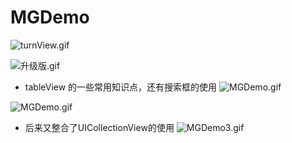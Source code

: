 # MGDemo

![turnView.gif](http://upload-images.jianshu.io/upload_images/1429890-0dda327c853ef590.gif?imageMogr2/auto-orient/strip)


![升级版.gif](http://upload-images.jianshu.io/upload_images/1429890-7bae8c691794d2ca.gif?imageMogr2/auto-orient/strip)



- tableView 的一些常用知识点，还有搜索框的使用
![MGDemo.gif](http://upload-images.jianshu.io/upload_images/1429890-6f56391e07bceb4d.gif?imageMogr2/auto-orient/strip)


![MGDemo.gif](http://upload-images.jianshu.io/upload_images/1429890-a29772a16c575d79.gif?imageMogr2/auto-orient/strip)

- 后来又整合了UICollectionView的使用
![MGDemo3.gif](http://upload-images.jianshu.io/upload_images/1429890-31e82c56bd6d792f.gif?imageMogr2/auto-orient/strip)
